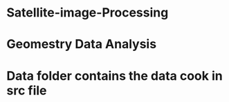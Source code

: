 # Satellite-image-Processing
# Geomestry Data Analysis
# Data folder contains the data cook in src file
